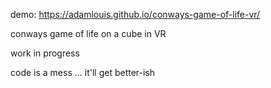 demo: https://adamlouis.github.io/conways-game-of-life-vr/

conways game of life on a cube in VR

work in progress

code is a mess ... it'll get better-ish
